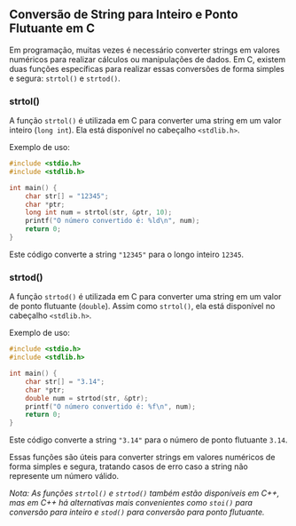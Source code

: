 ## Conversão de String para Inteiro e Ponto Flutuante em C

Em programação, muitas vezes é necessário converter strings em valores numéricos para realizar cálculos ou manipulações de dados. Em C, existem duas funções específicas para realizar essas conversões de forma simples e segura: `strtol()` e `strtod()`.

### strtol()

A função `strtol()` é utilizada em C para converter uma string em um valor inteiro (`long int`). Ela está disponível no cabeçalho `<stdlib.h>`.

Exemplo de uso:

```c
#include <stdio.h>
#include <stdlib.h>

int main() {
    char str[] = "12345";
    char *ptr;
    long int num = strtol(str, &ptr, 10);
    printf("O número convertido é: %ld\n", num);
    return 0;
}
```

Este código converte a string `"12345"` para o longo inteiro `12345`.

### strtod()

A função `strtod()` é utilizada em C para converter uma string em um valor de ponto flutuante (`double`). Assim como `strtol()`, ela está disponível no cabeçalho `<stdlib.h>`.

Exemplo de uso:

```c
#include <stdio.h>
#include <stdlib.h>

int main() {
    char str[] = "3.14";
    char *ptr;
    double num = strtod(str, &ptr);
    printf("O número convertido é: %f\n", num);
    return 0;
}
```

Este código converte a string `"3.14"` para o número de ponto flutuante `3.14`.

Essas funções são úteis para converter strings em valores numéricos de forma simples e segura, tratando casos de erro caso a string não represente um número válido.

*Nota: As funções `strtol()` e `strtod()` também estão disponíveis em C++, mas em C++ há alternativas mais convenientes como `stoi()` para conversão para inteiro e `stod()` para conversão para ponto flutuante.*